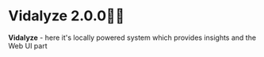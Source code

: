# Vidalyze 2.0.0🎥💬

**Vidalyze** - here it's locally powered system which provides insights and the Web UI part
